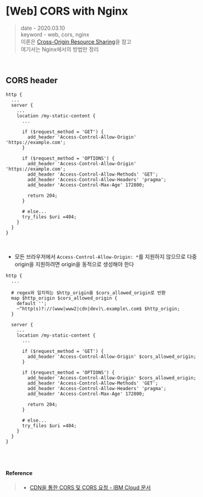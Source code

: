 # [Web] CORS with Nginx
> date - 2020.03.10  
> keyword - web, cors, nginx  
> 이론은 [Cross-Origin Resource Sharing](./cors.md)을 참고  
> 여기서는 Nginx에서의 방법만 정리  

<br>

## CORS header
```nginx
http {
  ...
  server {
    ...
    location /my-static-content {
      ...
        
      if ($request_method = 'GET') {
        add_header 'Access-Control-Allow-Origin' 'https://example.com';
      }

      if ($request_method = 'OPTIONS') {
        add_header 'Access-Control-Allow-Origin' 'https://example.com';
        add_header 'Access-Control-Allow-Methods' 'GET';
        add_header 'Access-Control-Allow-Headers' 'pragma';
        add_header 'Access-Control-Max-Age' 172800;

        return 204;
      }
      
      # else...
      try_files $uri =404;
    }
  }
}
```

<br>

* 모든 브라우저에서 `Access-Control-Allow-Origin: *`를 지원하지 않으므로 다중 origin을 지원하려면 origin을 동적으로 생성해야 한다
```nginx
http {
  ...

  # regex와 일치하는 $http_origin을 $cors_allowed_origin로 반환
  map $http_origin $cors_allowed_origin {
    default '';
    ~^http(s)?://(www|www2|cdn|dev)\.example\.com$ $http_origin;
  }

  server {
    ...
    location /my-static-content {
      ...
        
      if ($request_method = 'GET') {
        add_header 'Access-Control-Allow-Origin' $cors_allowed_origin;
      }

      if ($request_method = 'OPTIONS') {
        add_header 'Access-Control-Allow-Origin' $cors_allowed_origin;
        add_header 'Access-Control-Allow-Methods' 'GET';
        add_header 'Access-Control-Allow-Headers' 'pragma';
        add_header 'Access-Control-Max-Age' 172800;

        return 204;
      }
      
      # else...
      try_files $uri =404;
    }
  }
}
```


<br><br>

#### Reference
> * [CDN을 통한 CORS 및 CORS 요청 - IBM Cloud 문서](https://cloud.ibm.com/docs/CDN?topic=CDN-cors-and-cors-requests-through-your-cdn&locale=ko)

